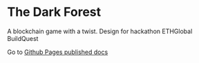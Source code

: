 # The Dark Forest

A blockchain game with a twist. Design for hackathon ETHGlobal BuildQuest

Go to [Github Pages published docs](https://vad37.github.io/the-dark-forest/)
